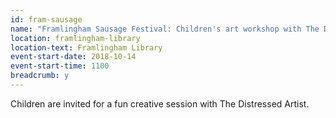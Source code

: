```yaml
---
id: fram-sausage
name: "Framlingham Sausage Festival: Children's art workshop with The Distressed Artist - 11am session"
location: framlingham-library
location-text: Framlingham Library
event-start-date: 2018-10-14
event-start-time: 1100
breadcrumb: y
---
```


Children are invited for a fun creative session with The Distressed Artist.
